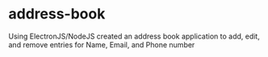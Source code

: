 # address-book

Using ElectronJS/NodeJS created an address book application to add, edit, and remove entries for Name, Email, and Phone number
